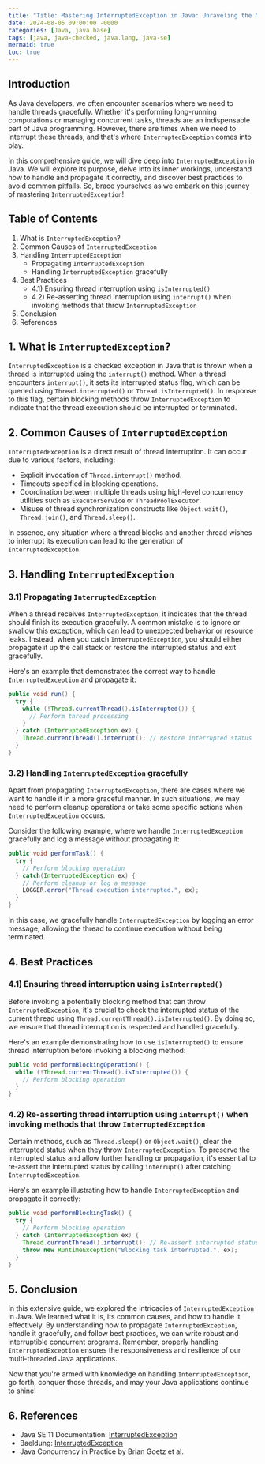 ```yaml
---
title: "Title: Mastering InterruptedException in Java: Unraveling the Mysteries of Thread Interruption"
date: 2024-08-05 09:00:00 -0000
categories: [Java, java.base]
tags: [java, java-checked, java.lang, java-se]
mermaid: true
toc: true
---
```



## Introduction

As Java developers, we often encounter scenarios where we need to handle threads gracefully. Whether it's performing long-running computations or managing concurrent tasks, threads are an indispensable part of Java programming. However, there are times when we need to interrupt these threads, and that's where `InterruptedException` comes into play.

In this comprehensive guide, we will dive deep into `InterruptedException` in Java. We will explore its purpose, delve into its inner workings, understand how to handle and propagate it correctly, and discover best practices to avoid common pitfalls. So, brace yourselves as we embark on this journey of mastering `InterruptedException`!

## Table of Contents

1. What is `InterruptedException`?
2. Common Causes of `InterruptedException`
3. Handling `InterruptedException`
   - Propagating `InterruptedException`
   - Handling `InterruptedException` gracefully
4. Best Practices
   - 4.1) Ensuring thread interruption using `isInterrupted()`
   - 4.2) Re-asserting thread interruption using `interrupt()` when invoking methods that throw `InterruptedException`
5. Conclusion
6. References

## 1. What is `InterruptedException`?

`InterruptedException` is a checked exception in Java that is thrown when a thread is interrupted using the `interrupt()` method. When a thread encounters `interrupt()`, it sets its interrupted status flag, which can be queried using `Thread.interrupted()` or `Thread.isInterrupted()`. In response to this flag, certain blocking methods throw `InterruptedException` to indicate that the thread execution should be interrupted or terminated.

## 2. Common Causes of `InterruptedException`

`InterruptedException` is a direct result of thread interruption. It can occur due to various factors, including:

- Explicit invocation of `Thread.interrupt()` method.
- Timeouts specified in blocking operations.
- Coordination between multiple threads using high-level concurrency utilities such as `ExecutorService` or `ThreadPoolExecutor`.
- Misuse of thread synchronization constructs like `Object.wait()`, `Thread.join()`, and `Thread.sleep()`.

In essence, any situation where a thread blocks and another thread wishes to interrupt its execution can lead to the generation of `InterruptedException`.

## 3. Handling `InterruptedException`

### 3.1) Propagating `InterruptedException`

When a thread receives `InterruptedException`, it indicates that the thread should finish its execution gracefully. A common mistake is to ignore or swallow this exception, which can lead to unexpected behavior or resource leaks. Instead, when you catch `InterruptedException`, you should either propagate it up the call stack or restore the interrupted status and exit gracefully.

Here's an example that demonstrates the correct way to handle `InterruptedException` and propagate it:

```java
public void run() {
  try {
    while (!Thread.currentThread().isInterrupted()) {
      // Perform thread processing
    }
  } catch (InterruptedException ex) {
    Thread.currentThread().interrupt(); // Restore interrupted status
  }
}
```

### 3.2) Handling `InterruptedException` gracefully

Apart from propagating `InterruptedException`, there are cases where we want to handle it in a more graceful manner. In such situations, we may need to perform cleanup operations or take some specific actions when `InterruptedException` occurs.

Consider the following example, where we handle `InterruptedException` gracefully and log a message without propagating it:

```java
public void performTask() {
  try {
    // Perform blocking operation
  } catch(InterruptedException ex) {
    // Perform cleanup or log a message
    LOGGER.error("Thread execution interrupted.", ex);
  }
}
```

In this case, we gracefully handle `InterruptedException` by logging an error message, allowing the thread to continue execution without being terminated.

## 4. Best Practices

### 4.1) Ensuring thread interruption using `isInterrupted()`

Before invoking a potentially blocking method that can throw `InterruptedException`, it's crucial to check the interrupted status of the current thread using `Thread.currentThread().isInterrupted()`. By doing so, we ensure that thread interruption is respected and handled gracefully.

Here's an example demonstrating how to use `isInterrupted()` to ensure thread interruption before invoking a blocking method:

```java
public void performBlockingOperation() {
  while (!Thread.currentThread().isInterrupted()) {
    // Perform blocking operation
  }
}
```

### 4.2) Re-asserting thread interruption using `interrupt()` when invoking methods that throw `InterruptedException`

Certain methods, such as `Thread.sleep()` or `Object.wait()`, clear the interrupted status when they throw `InterruptedException`. To preserve the interrupted status and allow further handling or propagation, it's essential to re-assert the interrupted status by calling `interrupt()` after catching `InterruptedException`.

Here's an example illustrating how to handle `InterruptedException` and propagate it correctly:

```java
public void performBlockingTask() {
  try {
    // Perform blocking operation
  } catch (InterruptedException ex) {
    Thread.currentThread().interrupt(); // Re-assert interrupted status
    throw new RuntimeException("Blocking task interrupted.", ex);
  }
}
```

## 5. Conclusion

In this extensive guide, we explored the intricacies of `InterruptedException` in Java. We learned what it is, its common causes, and how to handle it effectively. By understanding how to propagate `InterruptedException`, handle it gracefully, and follow best practices, we can write robust and interruptible concurrent programs. Remember, properly handling `InterruptedException` ensures the responsiveness and resilience of our multi-threaded Java applications.

Now that you're armed with knowledge on handling `InterruptedException`, go forth, conquer those threads, and may your Java applications continue to shine!

## 6. References

- Java SE 11 Documentation: [InterruptedException](https://docs.oracle.com/en/java/javase/11/docs/api/java.base/java/lang/InterruptedException.html)
- Baeldung: [InterruptedException](https://www.baeldung.com/java-interrupted-exception)
- Java Concurrency in Practice by Brian Goetz et al.